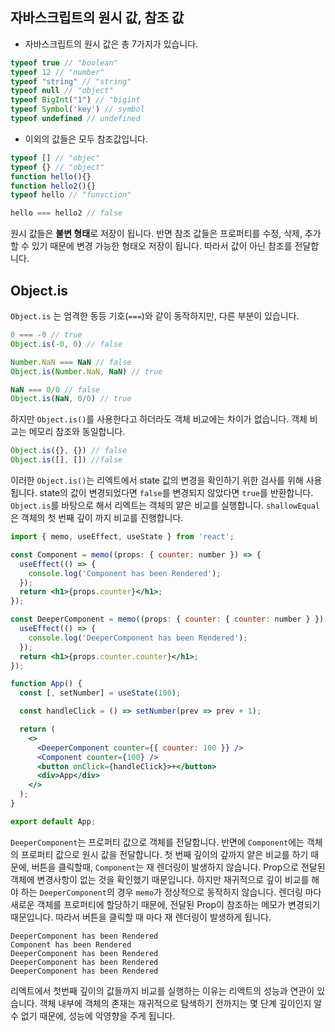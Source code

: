 ## 자바스크립트의 원시 값, 참조 값
- 자바스크립트의 원시 값은 총 7가지가 있습니다.
```js
typeof true // "boolean"
typeof 12 // "number"
typeof "string" // "string"
typeof null // "object"
typeof BigInt("1") // "bigint
typeof Symbol('key') // symbol
typeof undefined // undefined 
```


- 이외의 값들은 모두 참조값입니다. 
```js
typeof [] // "objec"
typeof {} // "object"
function hello(){}
function hello2(){}
typeof hello // "funvction"

hello === hello2 // false
```
원시 값들은 **불변 형태**로 저장이 됩니다. 반면 참조 값들은 프로퍼티를 수정, 삭제, 추가 할 수 있기 때문에 변경 가능한 형태오 저장이 됩니다. 따라서 값이 아닌 참조를 전달합니다. 

## Object.is 
`Object.is` 는 엄격한 동등 기호(`===`)와 같이 동작하지만, 다른 부분이 있습니다.
```js
0 === -0 // true
Object.is(-0, 0) // false

Number.NaN === NaN // false
Object.is(Number.NaN, NaN) // true

NaN === 0/0 // false
Object.is(NaN, 0/0) // true
```

하지만 `Object.is()`를 사용한다고 하더라도 객체 비교에는 차이가 없습니다. 객체 비교는 메모리 참조와 동일합니다. 
```js
Object.is({}, {}) // false
Object.is([], []) //false
```

이러한 `Object.is()`는 리엑트에서 state 값의 변경을 확인하기 위한 검사를 위해 사용됩니다. 
state의 값이 변경되었다면 `false`를 변경되지 않았다면 `true`를 반환합니다. `Object.is`를 바탕으로 해서 리엑트는 객체의 얕은 비교를 실행합니다. `shallowEqual`은 객체의 첫 번째 깊이 까지 비교를 진행합니다. 

```jsx
import { memo, useEffect, useState } from 'react';

const Component = memo((props: { counter: number }) => {
  useEffect(() => {
    console.log('Component has been Rendered');
  });
  return <h1>{props.counter}</h1>;
});

const DeeperComponent = memo((props: { counter: { counter: number } }) => {
  useEffect(() => {
    console.log('DeeperComponent has been Rendered');
  });
  return <h1>{props.counter.counter}</h1>;
});

function App() {
  const [, setNumber] = useState(100);

  const handleClick = () => setNumber(prev => prev + 1);

  return (
    <>
      <DeeperComponent counter={{ counter: 100 }} />
      <Component counter={100} />
      <button onClick={handleClick}>+</button>
      <div>App</div>
    </>
  );
}

export default App;
```
`DeeperComponent`는 프로퍼티 값으로 객체를 전달합니다. 반면에 `Component`에는 객체의 프로퍼티 값으로 원시 값을 전달합니다. 첫 번째 깊이의 갚까지 얕은 비교를 하기 때문에, 버튼을 클릭할때, `Component`는 재 렌더링이 발생하지 않습니다. Prop으로 전달된 객체에 변경사항이 없는 것을 확인했기 때문입니다. 하지만 재귀적으로 깊이 비교를 해야 하는 `DeeperComponent`의 경우 `memo`가 정상적으로 동작하지 않습니다. 렌더링 마다 새로운 객체를 프로퍼티에 할당하기 때문에, 전달된 Prop이 참조하는 메모가 변경되기 때문입니다. 따라서 버튼을 클릭할 때 마다 재 렌더링이 발생하게 됩니다. 
```
DeeperComponent has been Rendered
Component has been Rendered
DeeperComponent has been Rendered
DeeperComponent has been Rendered
DeeperComponent has been Rendered
```

리엑트에서 첫번째 깊이의 값들까지 비교를 실행하는 이유는 리엑트의 성능과 연관이 있습니다. 객체 내부에 객체의 존재는 재귀적으로 탐색하기 전까지는 몇 단계 깊이인지 알 수 없기 때문에, 성능에 악영향을 주게 됩니다.